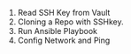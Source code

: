1. Read SSH Key from Vault
2. Cloning a Repo with SSHkey.
3. Run Ansible Playbook
4. Config Network and Ping

